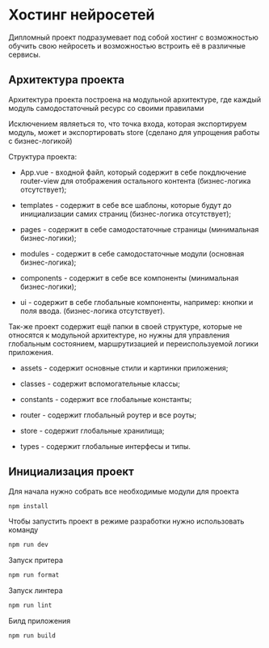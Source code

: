 # Хостинг нейросетей
Дипломный проект подразумевает под собой хостинг с возможностью обучить свою нейросеть и возможностью встроить её в различные сервисы.

## Архитектура проекта
Архитектура проекта построена на модульной архитектуре, где каждый модуль самодостаточный ресурс со своими правилами <br>

Исключением являеться то, что точка входа, которая экспортируем модуль, может и экспортировать store (сделано для упрощения работы с бизнес-логикой) <br>

Структура проекта:

- App.vue - входной файл, который содержит в себе покдлючение router-view для отображения остального контента (бизнес-логика отсутствует);

- templates - содержит в себе все шаблоны, которые будут до инициализации самих страниц (бизнес-логика отсутствует);

- pages - содержит в себе самодостаточные страницы (минимальная бизнес-логики);

- modules - содержит в себе самодостаточные модули (основная бизнес-логика);

- components - содержит в себе все компоненты (минимальная бизнес-логики);

- ui - содержит в себе глобальные компоненты, например: кнопки и поля ввода. (бизнес-логика отсутствует).

Так-же проект содержит ещё папки в своей структуре, которые не относятся к модульной архитектуре, но нужны для управления глобальным состоянием, маршрутизацией и переиспользуемой логики приложения.

- assets - содержит основные стили и картинки приложения;

- classes - содержит вспомогательные классы;

- constants - содержит все глобальные константы;

- router - содержит глобальный роутер и все роуты;

- store - содержит глобальные хранилища;

- types - содержит глобальные интерфесы и типы.

## Инициализация проект
Для начала нужно собрать все необходимые модули для проекта
``` bash
npm install 
```

Чтобы запустить проект в режиме разработки нужно использовать команду 
``` bash
npm run dev
```

Запуск притера
``` bash
npm run format
```

Запуск линтера
``` bash
npm run lint
```

Билд приложения
``` bash
npm run build
```
